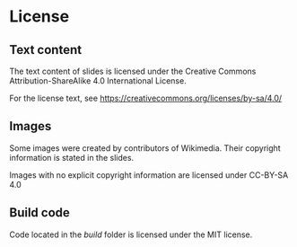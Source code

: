 # License

## Text content

The text content of slides is licensed under the Creative Commons Attribution-ShareAlike 4.0 International License.

For the license text, see https://creativecommons.org/licenses/by-sa/4.0/

## Images

Some images were created by contributors of Wikimedia. Their copyright information is stated in the slides.

Images with no explicit copyright information are licensed under CC-BY-SA 4.0

## Build code

Code located in the _build_ folder is licensed under the MIT license.
